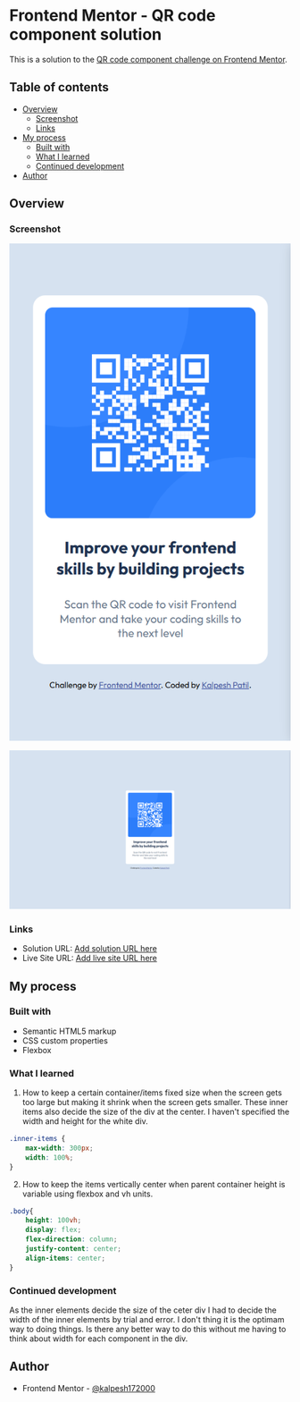 # Frontend Mentor - QR code component solution

This is a solution to the [QR code component challenge on Frontend Mentor](https://www.frontendmentor.io/challenges/qr-code-component-iux_sIO_H).

## Table of contents

- [Overview](#overview)
  - [Screenshot](#screenshot)
  - [Links](#links)
- [My process](#my-process)
  - [Built with](#built-with)
  - [What I learned](#what-i-learned)
  - [Continued development](#continued-development)
- [Author](#author)

## Overview

### Screenshot

![](./images/screenshot_mobile.png)

![](./images/screenshot_desktop.png)

### Links

- Solution URL: [Add solution URL here](https://github.com/kalpesh172000/qr-code-frontend-mentor-problem-1)
- Live Site URL: [Add live site URL here](https://kalpesh172000.github.io/qr-code-frontend-mentor-problem-1/)

## My process

### Built with

- Semantic HTML5 markup
- CSS custom properties
- Flexbox


### What I learned

1. How to keep a certain container/items fixed size when the screen gets too large but making it shrink when the screen gets smaller.
These inner items also decide the size of the div at the center. I haven't specified the width and height for the white div.
```css
.inner-items {
    max-width: 300px;
    width: 100%;
}
```

2. How to keep the items vertically center when parent container height is variable using flexbox and vh units.
```css
.body{
    height: 100vh;
    display: flex;
    flex-direction: column;
    justify-content: center;
    align-items: center;
}
```

### Continued development

As the inner elements decide the size of the ceter div I had to decide the width of the inner elements by trial and error. I don't thing it is the optimam way to doing things. Is there any better way to do this without me having to think about width for each component in the div.

## Author

- Frontend Mentor - [@kalpesh172000](https://www.frontendmentor.io/profile/kalpesh172000)

